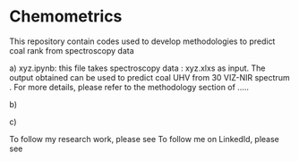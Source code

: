 # Chemometrics
This repository contain codes used to develop methodologies to predict coal rank from spectroscopy data

a) xyz.ipynb: this file takes spectroscopy data : xyz.xlxs as input. The output obtained can be used to predict coal UHV from 30 VIZ-NIR spectrum . For more details, please refer to the methodology section of .....

b)

c)

To follow my research work, please see <google scholar link>
To follow me on LinkedId, please see <linkedin link>
